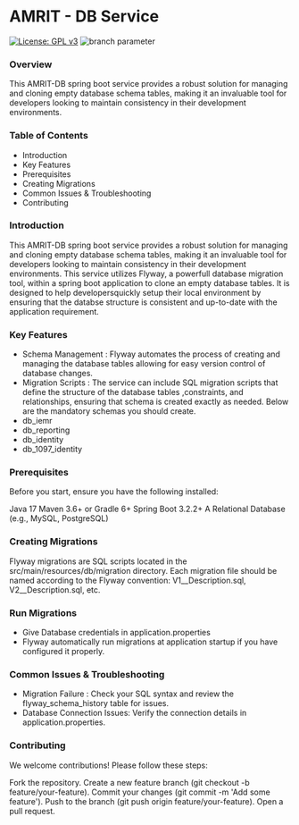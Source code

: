 # AMRIT - DB Service
[![License: GPL v3](https://img.shields.io/badge/License-GPLv3-blue.svg)](https://www.gnu.org/licenses/gpl-3.0)  ![branch parameter](https://github.com/PSMRI/Amrit-DB/actions/workflows/sast-and-package.yml/badge.svg)

### Overview
This AMRIT-DB spring boot service provides a robust solution for managing and cloning empty database schema tables, making it an invaluable tool for developers looking to maintain consistency in their development environments.

### Table of Contents
* Introduction
* Key Features
* Prerequisites
* Creating Migrations
* Common Issues & Troubleshooting
* Contributing
  
### Introduction
This AMRIT-DB spring boot service provides a robust solution for managing and cloning empty database schema tables, making it an invaluable tool for developers looking to maintain consistency in their development environments.
This service utilizes Flyway, a powerfull database migration tool, within a spring boot application to clone an empty database tables. It is designed to help developersquickly setup their local environment by ensuring that the databse structure is consistent and up-to-date with the application requirement.

### Key Features

* Schema Management : Flyway automates the process of creating and managing the database tables allowing for easy version control of database changes.
* Migration Scripts : The service can include SQL migration scripts that define the structure of the database tables ,constraints, and relationships, ensuring that schema is created exactly as needed.
Below are the mandatory schemas you should create.
* db_iemr
* db_reporting
* db_identity
* db_1097_identity
### Prerequisites
Before you start, ensure you have the following installed:

Java 17
Maven 3.6+ or Gradle 6+
Spring Boot 3.2.2+
A Relational Database (e.g., MySQL, PostgreSQL)
### Creating Migrations
Flyway migrations are SQL scripts located in the src/main/resources/db/migration directory. Each migration file should be named according to the Flyway convention: V1__Description.sql, V2__Description.sql, etc.
### Run Migrations
* Give Database credentials in application.properties
* Flyway automatically run migrations at application startup if you have configured it properly.
### Common Issues & Troubleshooting
* Migration Failure : Check your SQL syntax and review the flyway_schema_history table for issues.
* Database Connection Issues: Verify the connection details in application.properties.
### Contributing
We welcome contributions! Please follow these steps:

Fork the repository.
Create a new feature branch (git checkout -b feature/your-feature).
Commit your changes (git commit -m 'Add some feature').
Push to the branch (git push origin feature/your-feature).
Open a pull request.
